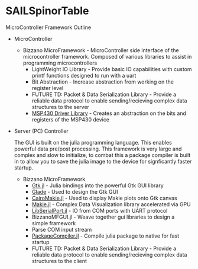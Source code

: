 # SAILSpinorTable

MicroController Framework Outline

* MicroController
  * Bizzano MicroFramework - MicroController side interface of the microcontroller framework. Composed of various libraries to assist in programming microcontrollers
    * LightWeight IO Library - Provide basic IO capabilities with custom printf functions designed to run with a uart
    * Bit Abstraction - Increase abstraction from working on the register level
    * FUTURE TD: Packet & Data Serialization Library - Provide a reliable data protocol to enable sending/recieving complex data structures to the server
    * [MSP430 Driver Library](https://www.ti.com/tool/MSPDRIVERLIB) - Creates an abstraction on the bits and registers of the MSP430 device
    
* Server (PC) Controller

  The GUI is built on the julia programming language. This enables powerful data pre/post processing. This framework is very large and complex and slow to initialize, to combat this a package compiler is built in to allow you to save the julia image to the device for signficantly faster startup.

  * Bizzano MicroFramework
    * [Gtk.jl](https://github.com/JuliaGraphics/Gtk.jl) - Julia bindings into the powerful Gtk GUI library
    * [Glade](https://en.wikipedia.org/wiki/Glade_Interface_Designer) - Used to design the Gtk GUI
    * [CairoMakie.jl](https://github.com/JuliaPlots/CairoMakie.jl) - Used to display Makie plots onto Gtk canvas
    * [Makie.jl](https://github.com/MakieOrg/Makie.jl) - Complex Data Visualization library accelerated via GPU
    * [LibSerialPort.jl](https://github.com/JuliaIO/LibSerialPort.jl) - IO from COM ports with UART protocol
    * BizzanoMFGUI.jl - Weave together gui libraries to design a simple framework
    * Parse COM input stream 
    * [PackageCompiler.jl](https://github.com/JuliaLang/PackageCompiler.jl) - Compile julia package to native for fast startup
    * FUTURE TD: Packet & Data Serialization Library - Provide a reliable data protocol to enable sending/recieving complex data structures to the client
